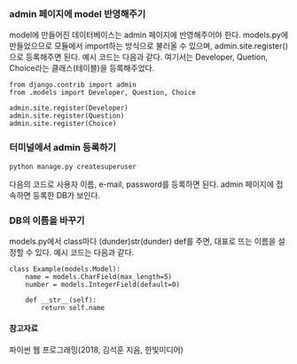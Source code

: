 ### admin 페이지에 model 반영해주기
model에 만들어진 데이터베이스는 admin 페이지에 반영해주어야 한다. models.py에 만들었으므로 모듈에서 import하는 방식으로 불러올 수 있으며, admin.site.register()으로 등록해주면 된다. 예시 코드는 다음과 같다. 여기서는 Developer, Quetion, Choice라는 클래스(테이블)을 등록해주었다.

```
from django.contrib import admin
from .models import Developer, Question, Choice

admin.site.register(Developer)
admin.site.register(Question)
admin.site.register(Choice)
```
### 터미널에서 admin 등록하기
``` 
python manage.py createsuperuser
```
다음의 코드로 사용자 이름, e-mail, password를 등록하면 된다. admin 페이지에 접속하면 등록한 DB가 보인다.

### DB의 이름을 바꾸기
models.py에서 class마다 (dunder)str(dunder) def를 주면, 대표로 뜨는 이름을 설정할 수 있다. 예시 코드는 다음과 같다.

```
class Example(models.Model):
    name = models.CharField(max_length=5)
    number = models.IntegerField(default=0)
    
    def __str__(self):
        return self.name
```

#### 참고자료
파이썬 웹 프로그래밍(2018, 김석훈 지음, 한빛미디어)
